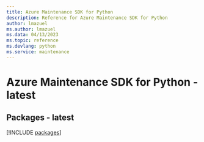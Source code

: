 ```yaml
---
title: Azure Maintenance SDK for Python
description: Reference for Azure Maintenance SDK for Python
author: lmazuel
ms.author: lmazuel
ms.data: 04/13/2023
ms.topic: reference
ms.devlang: python
ms.service: maintenance
---
```

# Azure Maintenance SDK for Python - latest
## Packages - latest
[!INCLUDE [packages](maintenance-index.md)]